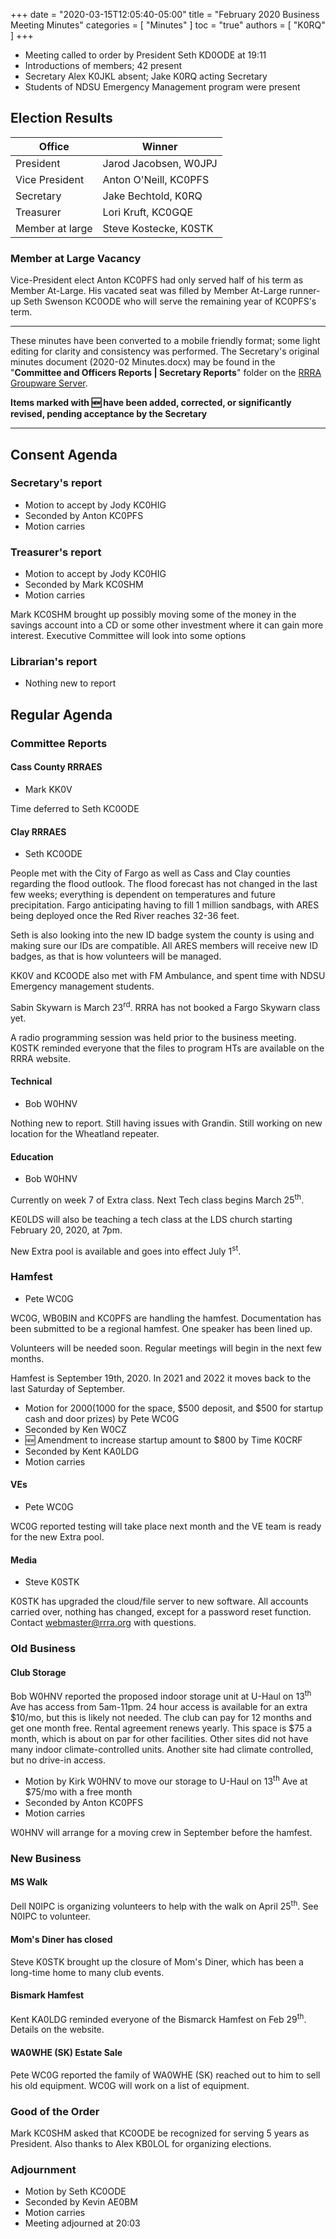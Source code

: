 +++
date = "2020-03-15T12:05:40-05:00"
title = "February 2020 Business Meeting Minutes"
categories = [ "Minutes" ]
toc = "true"
authors = [ "K0RQ" ]
+++
* Meeting called to order by President Seth KD0ODE at 19:11
* Introductions of members; 42 present
* Secretary Alex K0JKL absent; Jake K0RQ acting Secretary
* Students of NDSU Emergency Management program were present

## Election Results

| Office | Winner  |
| ------ | ------- |
| President | Jarod Jacobsen, W0JPJ |
| Vice President | Anton O'Neill, KC0PFS |
| Secretary | Jake Bechtold, K0RQ |
| Treasurer | Lori Kruft, KC0GQE |
| Member at large | Steve Kostecke, K0STK |

### Member at Large Vacancy

Vice-President elect Anton KC0PFS had only served half of his term
as Member At-Large. His vacated seat was filled by Member At-Large
runner-up Seth Swenson KC0ODE who will serve the remaining year of
KC0PFS's term.

<!--more-->

---

These minutes have been converted to a mobile friendly format; some light
editing for clarity and consistency was performed. The Secretary's original
minutes document (2020-02 Minutes.docx) may be found in the
"**Committee and Officers Reports | Secretary Reports**" folder on the
[RRRA Groupware Server](https://cloud.rrra.org/). 

**Items marked with :new: have been added, corrected, or significantly
revised, pending acceptance by the Secretary**

---

## Consent Agenda 

### Secretary's report
* Motion to accept by Jody KC0HIG
* Seconded by Anton KC0PFS
* Motion carries

### Treasurer's report
* Motion to accept by Jody KC0HIG
* Seconded by Mark KC0SHM
* Motion carries

Mark KC0SHM brought up possibly moving some of the money in the savings
account into a CD or some other investment where it can gain more
interest. Executive Committee will look into some options

### Librarian's report
* Nothing new to report

## Regular Agenda

### Committee Reports 

#### Cass County RRRAES
* Mark KK0V

Time deferred to Seth KC0ODE

#### Clay RRRAES
* Seth KC0ODE

People met with the City of Fargo as well as Cass and Clay counties
regarding the flood outlook. The flood forecast has not changed in the
last few weeks; everything is dependent on temperatures and future
precipitation. Fargo anticipating having to fill 1 million sandbags,
with ARES being deployed once the Red River reaches 32-36 feet.

Seth is also looking into the new ID badge system the county is using
and making sure our IDs are compatible. All ARES members will receive
new ID badges, as that is how volunteers will be managed.

KK0V and KC0ODE also met with FM Ambulance, and spent time with NDSU
Emergency management students.

Sabin Skywarn is March 23<sup>rd</sup>. RRRA has not booked a Fargo
Skywarn class yet.

A radio programming session was held prior to the business meeting.
K0STK reminded everyone that the files to program HTs are available on
the RRRA website.


#### Technical
* Bob W0HNV

Nothing new to report. Still having issues with Grandin. Still working
on new location for the Wheatland repeater.

#### Education
* Bob W0HNV

Currently on week 7 of Extra class.  Next Tech class begins March 25<sup>th</sup>.

KE0LDS will also be teaching a tech class at the LDS church starting February
20, 2020, at 7pm.

New Extra pool is available and goes into effect July 1<sup>st</sup>.

### Hamfest
* Pete WC0G

WC0G, WB0BIN and KC0PFS are handling the hamfest. Documentation has
been submitted to be a regional hamfest. One speaker has been lined up.

Volunteers will be needed soon. Regular meetings will begin in the next
few months.

Hamfest is September 19th, 2020. In 2021 and 2022 it moves back to the
last Saturday of September.

* Motion for $2000 ($1000 for the space, $500 deposit, and $500 for startup cash and door prizes) by Pete WC0G
* Seconded by Ken W0CZ
* :new: Amendment to increase startup amount to $800 by Time K0CRF
* Seconded by Kent KA0LDG
* Motion carries

#### VEs
* Pete WC0G

WC0G reported testing will take place next month and the VE team is ready for the new Extra pool.

#### Media
* Steve K0STK

K0STK has upgraded the cloud/file server to new software. All accounts
carried over, nothing has changed, except for a password reset function.
Contact webmaster@rrra.org with questions.


### Old Business

#### Club Storage

Bob W0HNV reported the proposed indoor storage unit at U-Haul on
13<sup>th</sup> Ave has access from 5am-11pm. 24 hour access is
available for an extra $10/mo, but this is likely not needed. The club
can pay for 12 months and get one month free. Rental agreement renews
yearly. This space is $75 a month, which is about on par for other
facilities. Other sites did not have many indoor climate-controlled
units. Another site had climate controlled, but no drive-in access.

* Motion by Kirk W0HNV to move our storage to U-Haul on 13<sup>th</sup> Ave at $75/mo with a free month
* Seconded by Anton KC0PFS
* Motion carries

W0HNV will arrange for a moving crew in September before the hamfest.

### New Business

#### MS Walk

Dell N0IPC is organizing volunteers to help with the walk on April
25<sup>th</sup>. See N0IPC to volunteer.

#### Mom's Diner has closed

Steve K0STK brought up the closure of Mom's Diner, which has been a
long-time home to many club events.

#### Bismark Hamfest

Kent KA0LDG reminded everyone of the Bismarck Hamfest on Feb
29<sup>th</sup>. Details on the website.

#### WA0WHE (SK) Estate Sale

Pete WC0G reported the family of WA0WHE (SK) reached out to him to sell
his old equipment. WC0G will work on a list of equipment.

### Good of the Order

Mark KC0SHM asked that KC0ODE be recognized for serving 5 years as
President. Also thanks to Alex KB0LOL for organizing elections.

### Adjournment
* Motion by Seth KC0ODE
* Seconded by Kevin AE0BM
* Motion carries
* Meeting adjourned at 20:03

